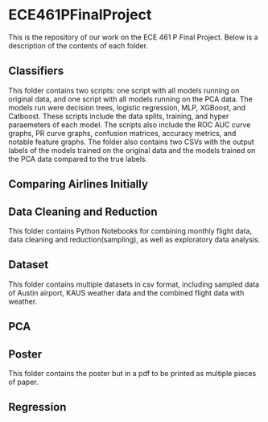 # ECE461PFinalProject
This is the repository of our work on the ECE 461 P Final Project. Below is a description of the contents of each folder.

## Classifiers
This folder contains two scripts: one script with all models running on original data, and one script with all models running on the PCA data. The models run were decision trees, logistic regression, MLP, XGBoost, and Catboost. These scripts include the data splits, training, and hyper paraemeters of each model. The scripts also include the ROC AUC curve graphs, PR curve graphs, confusion matrices, accuracy metrics, and notable feature graphs. The folder also contains two CSVs with the output labels of the models trained on the original data and the models trained on the PCA data compared to the true labels.

## Comparing Airlines Initially

## Data Cleaning and Reduction
This folder contains Python Notebooks for combining monthly flight data, data cleaning and reduction(sampling), as well as exploratory data analysis.

## Dataset
This folder contains multiple datasets in csv format, including sampled data of Austin airport, KAUS weather data and the combined flight data with weather.

## PCA

## Poster
This folder contains the poster but in a pdf to be printed as multiple pieces of paper.

## Regression
